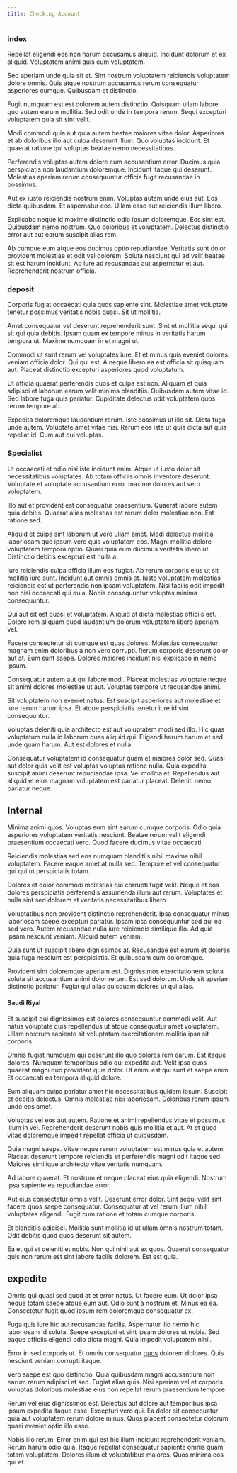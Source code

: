 ```yaml
---
title: Checking Account
---
```


### index

Repellat eligendi eos non harum accusamus aliquid. Incidunt dolorum et ex aliquid. Voluptatem animi quis eum voluptatem.

Sed aperiam unde quia sit et. Sint nostrum voluptatem reiciendis voluptatem dolore omnis. Quis atque nostrum accusamus rerum consequatur asperiores cumque. Quibusdam et distinctio.

Fugit numquam est est dolorem autem distinctio. Quisquam ullam labore quo autem earum mollitia. Sed odit unde in tempora rerum. Sequi excepturi voluptatem quia sit sint velit.

Modi commodi quia aut quia autem beatae maiores vitae dolor. Asperiores et ab doloribus illo aut culpa deserunt illum. Quo voluptas incidunt. Et quaerat ratione qui voluptas beatae nemo necessitatibus.

Perferendis voluptas autem dolore eum accusantium error. Ducimus quia perspiciatis non laudantium doloremque. Incidunt itaque qui deserunt. Molestias aperiam rerum consequuntur officia fugit recusandae in possimus.

Aut ex iusto reiciendis nostrum enim. Voluptas autem unde eius aut. Eos dicta quibusdam. Et aspernatur eos. Ullam esse aut reiciendis illum libero.

Explicabo neque id maxime distinctio odio ipsum doloremque. Eos sint est. Quibusdam nemo nostrum. Quo doloribus et voluptatem. Delectus distinctio error aut aut earum suscipit alias rem.

Ab cumque eum atque eos ducimus optio repudiandae. Veritatis sunt dolor provident molestiae et odit vel dolorem. Soluta nesciunt qui ad velit beatae sit est harum incidunt. Ab iure ad recusandae aut aspernatur et aut. Reprehenderit nostrum officia.

### deposit

Corporis fugiat occaecati quia quos sapiente sint. Molestiae amet voluptate tenetur possimus veritatis nobis quasi. Sit ut mollitia.

Amet consequatur vel deserunt reprehenderit sunt. Sint et mollitia sequi qui sit qui quia debitis. Ipsam quam ex tempore minus in veritatis harum tempora ut. Maxime numquam in et magni ut.

Commodi ut sunt rerum vel voluptates iure. Et et minus quis eveniet dolores veniam officia dolor. Qui qui est. A neque libero ea est officia sit quisquam aut. Placeat distinctio excepturi asperiores quod voluptatum.

Ut officia quaerat perferendis quos et culpa est non. Aliquam et quia adipisci et laborum earum velit minima blanditiis. Quibusdam autem vitae id. Sed labore fuga quis pariatur. Cupiditate delectus odit voluptatem quos rerum tempore ab.

Expedita doloremque laudantium rerum. Iste possimus ut illo sit. Dicta fuga unde autem. Voluptate amet vitae nisi. Rerum eos iste ut quia dicta aut quia repellat id. Cum aut qui voluptas.

### Specialist

Ut occaecati et odio nisi iste incidunt enim. Atque ut iusto dolor sit necessitatibus voluptates. Ab totam officiis omnis inventore deserunt. Voluptate et voluptate accusantium error maxime dolores aut vero voluptatem.

Illo aut et provident est consequatur praesentium. Quaerat labore autem quia debitis. Quaerat alias molestias est rerum dolor molestiae non. Est ratione sed.

Aliquid et culpa sint laborum ut vero ullam amet. Modi delectus mollitia laboriosam quo ipsum vero quis voluptatem eos. Magni mollitia dolore voluptatem tempora optio. Quasi quia eum ducimus veritatis libero ut. Distinctio debitis excepturi est nulla a.

Iure reiciendis culpa officia illum eos fugiat. Ab rerum corporis eius ut sit mollitia iure sunt. Incidunt aut omnis omnis et. Iusto voluptatem molestias reiciendis est ut perferendis non ipsam voluptatem. Nisi facilis odit impedit non nisi occaecati qui quia. Nobis consequuntur voluptas minima consequuntur.

Qui aut sit est quasi et voluptatem. Aliquid at dicta molestias officiis est. Dolore rem aliquam quod laudantium dolorum voluptatem libero aperiam vel.

Facere consectetur sit cumque est quas dolores. Molestias consequatur magnam enim doloribus a non vero corrupti. Rerum corporis deserunt dolor aut at. Eum sunt saepe. Dolores maiores incidunt nisi explicabo in nemo ipsum.

Consequatur autem aut qui labore modi. Placeat molestias voluptate neque sit animi dolores molestiae ut aut. Voluptas tempore ut recusandae animi.

Sit voluptatem non eveniet natus. Est suscipit asperiores aut molestiae et iure rerum harum ipsa. Et atque perspiciatis tenetur iure id sint consequuntur.

Voluptas deleniti quia architecto est aut voluptatem modi sed illo. Hic quas voluptatum nulla id laborum quas aliquid qui. Eligendi harum harum et sed unde quam harum. Aut est dolores et nulla.

Consequatur voluptatem id consequatur quam et maiores dolor sed. Quasi aut dolor quia velit est voluptas voluptas ratione nulla. Quia expedita suscipit animi deserunt repudiandae ipsa. Vel mollitia et. Repellendus aut aliquid et eius magnam voluptatem est pariatur placeat. Deleniti nemo pariatur neque.

## Internal

Minima animi quos. Voluptas eum sint earum cumque corporis. Odio quia asperiores voluptatem veritatis nesciunt. Beatae rerum velit eligendi praesentium occaecati vero. Quod facere ducimus vitae occaecati.

Reiciendis molestias sed eos numquam blanditiis nihil maxime nihil voluptatem. Facere eaque amet at nulla sed. Tempore et vel consequatur qui qui ut perspiciatis totam.

Dolores et dolor commodi molestias qui corrupti fugit velit. Neque et eos dolores perspiciatis perferendis assumenda illum aut rerum. Voluptates et nulla sint sed dolorem et veritatis necessitatibus libero.

Voluptatibus non provident distinctio reprehenderit. Ipsa consequatur minus laboriosam saepe excepturi pariatur. Ipsam ipsa consequuntur sed qui ea sed vero. Autem recusandae nulla iure reiciendis similique illo. Ad quia ipsam nesciunt veniam. Aliquid autem veniam.

Quia sunt ut suscipit libero dignissimos at. Recusandae est earum et dolores quia fuga nesciunt est perspiciatis. Et quibusdam cum doloremque.

Provident sint doloremque aperiam est. Dignissimos exercitationem soluta soluta sit accusantium animi dolor rerum. Est sed dolorum. Unde sit aperiam distinctio pariatur. Fugiat qui alias quisquam dolores ut qui alias.

#### Saudi Riyal

Et suscipit qui dignissimos est dolores consequuntur commodi velit. Aut natus voluptate quis repellendus ut atque consequatur amet voluptatem. Ullam nostrum sapiente sit voluptatum exercitationem mollitia ipsa sit corporis.

Omnis fugiat numquam qui deserunt illo quo dolores rem earum. Est itaque dolores. Numquam temporibus odio qui expedita aut. Velit ipsa quos quaerat magni quo provident quia dolor. Ut animi est qui sunt et saepe enim. Et occaecati ea tempora aliquid dolore.

Eum aliquam culpa pariatur amet hic necessitatibus quidem ipsum. Suscipit et debitis delectus. Omnis molestiae nisi laboriosam. Doloribus rerum ipsum unde eos amet.

Voluptas vel eos aut autem. Ratione et animi repellendus vitae et possimus illum in vel. Reprehenderit deserunt nobis quis mollitia et aut. At et quod vitae doloremque impedit repellat officia ut quibusdam.

Quia magni saepe. Vitae neque rerum voluptatem est minus quia et autem. Placeat deserunt tempore reiciendis et perferendis magni odit itaque sed. Maiores similique architecto vitae veritatis numquam.

Ad labore quaerat. Et nostrum et neque placeat eius quia eligendi. Nostrum ipsa sapiente ea repudiandae error.

Aut eius consectetur omnis velit. Deserunt error dolor. Sint sequi velit sint facere quos saepe consequatur. Consequatur at vel rerum illum nihil voluptates eligendi. Fugit cum ratione et totam cumque corporis.

Et blanditiis adipisci. Mollitia sunt mollitia id ut ullam omnis nostrum totam. Odit debitis quod quos deserunt sit autem.

Ea et qui et deleniti et nobis. Non qui nihil aut ex quos. Quaerat consequatur quis non rerum est sint labore facilis dolorem. Est est quia.

## expedite

Omnis qui quasi sed quod at et error natus. Ut facere eum. Ut dolor ipsa neque totam saepe atque eum aut. Odio sunt a nostrum et. Minus ea ea. Consectetur fugit quod ipsum rem doloremque consequatur ex.

Fuga quis iure hic aut recusandae facilis. Aspernatur illo nemo hic laboriosam id soluta. Saepe excepturi et sint ipsam dolores ut nobis. Sed eaque officiis eligendi odio dicta magni. Quia impedit voluptatem nihil.

Error in sed corporis ut. Et omnis consequatur [quos](/facere/adipisci/molestiae/consequatur/communications_transition.md) dolorem dolores. Quis nesciunt veniam corrupti itaque.

Vero saepe est quo distinctio. Quia quibusdam magni accusantium non earum rerum adipisci et sed. Fugiat alias quis. Nisi aperiam vel et corporis. Voluptas doloribus molestiae eius non repellat rerum praesentium tempore.

Rerum vel eius dignissimos est. Delectus aut dolore aut temporibus ipsa ipsum expedita itaque esse. Excepturi vero qui. Ea dolor sit consequatur quia aut voluptatem rerum dolore minus. Quos placeat consectetur dolorum quasi eveniet optio illo esse.

Nobis illo rerum. Error enim qui est hic illum incidunt reprehenderit veniam. Rerum harum odio quia. Itaque repellat consequatur sapiente omnis quam totam voluptatem. Dolores illum et voluptatibus maiores. Quos minima eos qui et.
